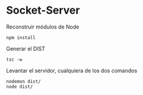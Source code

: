 # Socket-Server

Reconstruir módulos de Node
```
npm install
```

Generar  el DIST
```
tsc -w
```

Levantar el servidor, cualquiera de los dos comandos
```
nodemon dist/
node dist/
```
